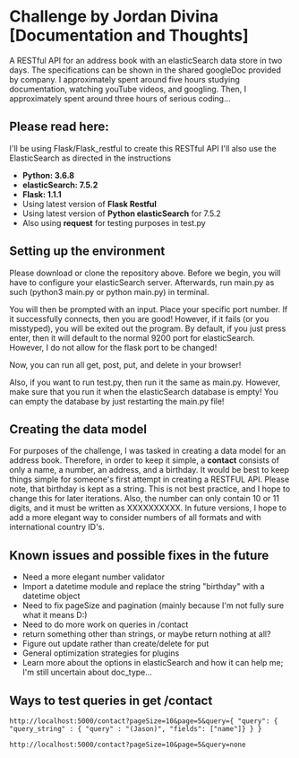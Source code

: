 # Challenge by Jordan Divina [Documentation and Thoughts]

A RESTful API for an address book with an elasticSearch data store in two days. The specifications can be shown in the shared googleDoc provided by company. I approximately spent around five hours studying documentation, watching youTube videos, and googling. Then, I approximately spent around three hours of serious coding...

## Please read here:

I'll be using Flask/Flask_restful to create this RESTful API
I'll also use the ElasticSearch as directed in the instructions

- **Python: 3.6.8**
- **elasticSearch: 7.5.2**
- **Flask: 1.1.1**
- Using latest version of **Flask Restful**
- Using latest version of **Python elasticSearch** for 7.5.2
- Also using **request** for testing purposes in test.py

## Setting up the environment

Please download or clone the repository above. Before we begin, you will have to configure your elasticSearch server. Afterwards, run main.py as such (python3 main.py or python main.py) in terminal.

You will then be prompted with an input. Place your specific port number. If it successfully connects, then you are good! However, if it fails (or you misstyped), you will be exited out the program. By default, if you just press enter, then it will default to the normal 9200 port for elasticSearch. However, I do not allow for the flask port to be changed!

Now, you can run all get, post, put, and delete in your browser!

Also, if you want to run test.py, then run it the same as main.py. However, make sure that you run it when the elasticSearch database is empty! You can empty the database by just restarting the main.py file!

## Creating the data model

For purposes of the challenge, I was tasked in creating a data model for an address book. Therefore, in order to keep it simple, a **contact** consists of only a name, a number, an address, and a birthday. It would be best to keep things simple for someone's first attempt in creating a RESTFUL API. Please note, that birthday is kept as a string. This is not best practice, and I hope to change this for later iterations. Also, the number can only contain 10 or 11 digits, and it must be written as XXXXXXXXXX. In future versions, I hope to add a more elegant way to consider numbers of all formats and with international country ID's.

## Known issues and possible fixes in the future

- Need a more elegant number validator
- Import a datetime module and replace the string "birthday" with a datetime object
- Need to fix pageSize and pagination (mainly because I'm not fully sure what it means D:)
- Need to do more work on queries in /contact
- return something other than strings, or maybe return nothing at all?
- Figure out update rather than create/delete for put
- General optimization strategies for plugins
- Learn more about the options in elasticSearch and how it can help me; I'm still uncertain about doc_type...

## Ways to test queries in get /contact

```
http://localhost:5000/contact?pageSize=10&page=5&query={ "query": { "query_string" : { "query" : "(Jason)", "fields": ["name"]} } } 
```

```
http://localhost:5000/contact?pageSize=10&page=5&query=none
```
